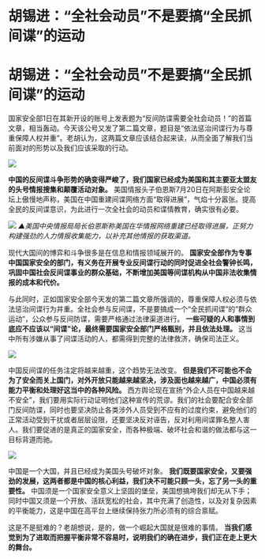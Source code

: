 # 胡锡进：“全社会动员”不是要搞“全民抓间谍”的运动

# 胡锡进：“全社会动员”不是要搞“全民抓间谍”的运动

国家安全部1日在其新开设的账号上发表题为“反间防谍需要全社会动员！”的首篇文章，相当轰动。今天该公号又发了第二篇文章，题目是“依法惩治间谍行为与尊重保障人权并重”。老胡认为，这两篇文章应该结合起来读，从而全面了解我们当前面对的形势以及我们应该采取的行动。

![](https://inews.gtimg.com/om_bt/OWBwlPVLx-85CoAUmsoZ-25psk83ItDERHKGt5AYtCWPgAA/1000)

**中国的反间谍斗争形势的确变得严峻了，我们国家已经成为美国和其主要亚太盟友的头号情报搜集和颠覆活动对象。**
美国情报头子伯恩斯7月20日在阿斯彭安全论坛上傲慢地声称，美国在中国重建间谍网络方面“取得进展”，气焰十分嚣张。提高全民的反间谍意识，为此进行一次全社会的动员和谍情教育，确实很有必要。

![](https://inews.gtimg.com/om_bt/O4ywk2xmuEKVv_o6zGld06LBzbiIFHp1AuQ1GhMHzkbUoAA/1000)
_▲美国中央情报局局长伯恩斯称美国在华情报网络重建已经取得进展，正努力构建强劲的人力情报收集能力，以补充其他情报的获取渠道。_

现代大国间的博弈和斗争很多是在信息和情报领域展开的。
**国家安全部作为专事中国国家安全的部门，有义务在开展专业反间谍行动的同时促进全社会警钟长鸣，巩固中国社会反间谍事业的群众基础，不断增加美国等间谍机构从中国非法收集情报的成本和代价。**

与此同时，正如国家安全部今天发的第二篇文章所强调的，尊重保障人权必须与依法惩治间谍行为并重。全社会参与反间谍，不是要搞成一个“全民抓间谍”的“群众运动”，公众参与反间防谍，需要严格通过法律渠道进行。
**一些可疑的人和事情到底应不应该以“间谍”论，最终需要国家安全部门严格甄别，并且依法处理。**
这当中所有涉嫌从事了间谍活动的人，都需得到完整的法律救济，确保司法正义。

![](https://inews.gtimg.com/om_bt/OJxFN4dcyVLXzkVeoWSS8L-eLv9qNahAS00Jntt0mwWMAAA/1000)

中国反间谍的任务注定将越来越重，这个趋势无法改变。
**但是我们不可能也不会为了安全而关上国门，对外开放只能越来越坚决，涉及面也越来越广，中国必须有能力平衡和处理好这当中的各种风险。**
西方舆论现在宣扬“外企人员在中国越来越不安全”，我们要用实际行动证明他们这种宣传的荒谬。我们的社会要配合安全部门反间防谍，同时也要坚决防止各类涉外人员受到不应有的过度约束，避免他们的正常活动受到干扰或者层层设限，还要坚决反对诬告，反对利用间谍罪名整人害人。我们要促进的是真正的国家安全，而各种极端、破坏社会和谐的做法都与这一目标背道而驰。

![](https://inews.gtimg.com/om_bt/O579x1wf_O25WruCvTWPmvX7dsOCW_y9OpfJMUXRGo9mAAA/1000)

中国是一个大国，并且已经成为美国头号破坏对象。
**我们既要国家安全，又要强劲的发展，这两者都是中国的核心利益，我们决不可能只顾一头，忘了另一头的重要性。**
中国须是一个国家安全意义上坚固的堡垒，美国想搞垮我们却无从下手；同时中国又须是一个开放、活跃宽松的社会，其中充满了创造性，以及对复杂因素的平衡能力，这是中国在高平台上继续保持张力所必须有的综合禀赋。

这是不是挺难的？老胡想说，是的，做一个崛起大国就是很难的事情。
**当我们感觉到为了进取而把握平衡非常不容易时，说明我们的确在进步，我们正在走上更大的舞台。**

